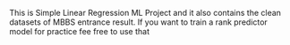 This is Simple Linear Regression ML Project and it also contains the clean datasets of MBBS entrance result. If you want to train a rank predictor model for practice fee free to use that